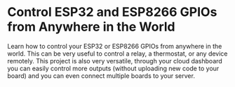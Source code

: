 # Control ESP32 and ESP8266 GPIOs from Anywhere in the World

Learn how to control your ESP32 or ESP8266 GPIOs from anywhere in the world. This can be very useful to control a relay, a thermostat, or any device remotely. This project is also very versatile, through your cloud dashboard you can easily control more outputs (without uploading new code to your board) and you can even connect multiple boards to your server.




